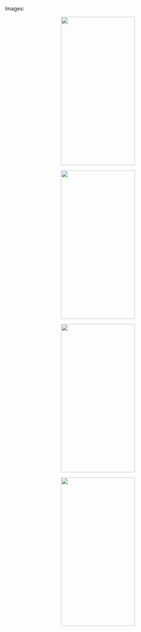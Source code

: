 Images:


<p align="center"><img src="https://user-images.githubusercontent.com/91980956/143039481-e418c9c7-cd26-4d8b-b025-bfe45b19af3f.jpg" width="200" height="400" /></p>

<p align="center"><img src="https://user-images.githubusercontent.com/91980956/141682978-f3d952a7-1439-48de-bc4c-aa655bf24b59.jpg" width="200" height="400" /></p>

<p align="center"><img src="https://user-images.githubusercontent.com/91980956/142732763-e977cdc2-61bb-401c-a38c-71aebe4a7e59.jpg" width="200" height="400" /></p>

<p align="center"><img src="https://user-images.githubusercontent.com/91980956/141734350-36fa2fd6-dea8-4c0a-8dee-131d14b6bb8d.jpg" width="200" height="400" /></p>





